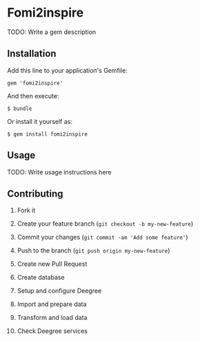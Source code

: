 # Fomi2inspire

TODO: Write a gem description

## Installation

Add this line to your application's Gemfile:

    gem 'fomi2inspire'

And then execute:

    $ bundle

Or install it yourself as:

    $ gem install fomi2inspire

## Usage

TODO: Write usage instructions here

## Contributing

1. Fork it
2. Create your feature branch (`git checkout -b my-new-feature`)
3. Commit your changes (`git commit -am 'Add some feature'`)
4. Push to the branch (`git push origin my-new-feature`)
5. Create new Pull Request


1. Create database

2. Setup and configure Deegree

3. Import and prepare data

4. Transform and load data

5. Check Deegree services